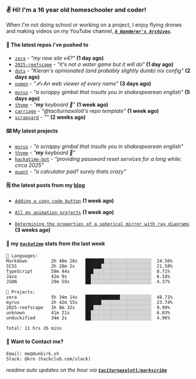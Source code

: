 ### ✌️ Hi! I'm a 16 year old homeschooler and coder!

When I'm not doing school or working on a project, I enjoy flying drones and making videos on my YouTube channel, [**_`A Wanderer's Archives`_**](https://youtube.com/@wanderer.archives).

#### 👷 The latest repos i've pushed to

- [`zera`](https://github.com/taciturnaxolotl/zera) - _"my new site v4?"_ **(1 day ago)**
- [`2025-reefscape`](https://github.com/df1317/2025-reefscape) - _"it's not a water game but it will do"_ **(1 day ago)**
- [`dots`](https://github.com/taciturnaxolotl/dots) - _"Kieran's opinionated (and probably slightly dumb) nix config"_ **(2 days ago)**
- [`nomen`](https://github.com/aramshiva/nomen) - _"✍️ An web viewer of every name"_ **(3 days ago)**
- [`myrus`](https://github.com/taciturnaxolotl/myrus) - _"a scrappy gimbal that insults you in shakespearean english"_ **(5 days ago)**
- [`thyme`](https://github.com/taciturnaxolotl/thyme) - _"**my** keyboard 🫶"_ **(1 week ago)**
- [`carriage`](https://github.com/taciturnaxolotl/carriage) - _"@taciturnaxolotl's repo template"_ **(1 week ago)**
- [`scrapyard`](https://github.com/hackclub/scrapyard) - _""_ **(2 weeks ago)**

#### ⌨️ My latest projects

- [`myrus`](https://github.com/taciturnaxolotl/myrus) - _"a scrappy gimbal that insults you in shakespearean english"_
- [`thyme`](https://github.com/taciturnaxolotl/thyme) - _"**my** keyboard 🫶"_
- [`hackatime-bot`](https://github.com/taciturnaxolotl/hackatime-bot) - _"providing password reset services for a long while: circa 2025"_
- [`quant`](https://github.com/taciturnaxolotl/quant) - _"a calculator pad? surely thats crazy"_

#### 🗒️ the latest posts from my [blog](https://dunkirk.sh)

- [`Adding a copy code button`](https://dunkirk.sh/blog/adding-a-copy-button/) **(1 week ago)**

- [`All my animation projects`](https://dunkirk.sh/blog/my-animations/) **(1 week ago)**

- [`Determining the properties of a spherical mirror with ray diagrams`](https://dunkirk.sh/blog/spherical-ray-diagrams/) **(3 weeks ago)**



#### 📡 my [_`hackatime`_](https://waka.hackclub.com) stats from the last week

```text
💾 Languages:
Markdown         2h 48m 28s   ███████░░░░░░░░░░░░░░░░░░  24.56%
SCSS             2h 28m 2s    ██████░░░░░░░░░░░░░░░░░░░  21.58%
TypeScript       59m 44s      ███░░░░░░░░░░░░░░░░░░░░░░  8.71%
Java             42m 9s       ██░░░░░░░░░░░░░░░░░░░░░░░  6.14%
JSON             29m 59s      ██░░░░░░░░░░░░░░░░░░░░░░░  4.37%

💼 Projects:
zera             5h 34m 14s   █████████████░░░░░░░░░░░░  48.71%
myrus            2h 42m 55s   ██████░░░░░░░░░░░░░░░░░░░  23.74%
2025-reefscape   1h 8m 32s    ███░░░░░░░░░░░░░░░░░░░░░░  9.99%
unknown          41m 21s      ██░░░░░░░░░░░░░░░░░░░░░░░  6.03%
unduckified      34m 2s       ██░░░░░░░░░░░░░░░░░░░░░░░  4.96%

Total: 11 hrs 26 mins
```

#### 📮 Want to Contact me?

```text
Email: me@dunkirk.sh
Slack: @krn (hackclub.com/slack)
```

_readme auto updates on the hour via [**`taciturnaxolotl/markscribe`**](https://github.com/taciturnaxolotl/markscribe)_
